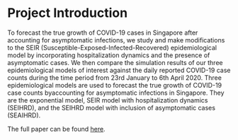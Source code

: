 # Project Introduction
To forecast the true growth of COVID-19 cases in Singapore after accounting for asymptomatic infections, we study and make modifications to the SEIR (Susceptible-Exposed-Infected-Recovered) epidemiological model by incorporating hospitalization dynamics and the presence of asymptomatic cases. We then compare the simulation results of our three epidemiological models of interest against the daily reported COVID-19 case counts during the time period from 23rd January to 6th April 2020. Three epidemiological models are used to forecast the true growth of COVID-19 case counts byaccounting for asymptomatic infections in Singapore. They are the exponential model, SEIR model with hospitalization dynamics (SEIHRD), and the SEIHRD model with inclusion of asymptomatic cases (SEAIHRD).

The full paper can be found [here](https://www.degruyter.com/document/doi/10.1515/em-2021-0031/html?lang=en).
